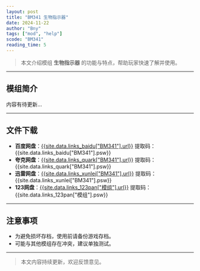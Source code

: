 ```yaml
---
layout: post
title: "BM341 生物指示器"
date: 2024-11-22
author: "Bny"
tags: ["mod", "help"]
scode: "BM341"
reading_time: 5
---
```


> 本文介绍模组 **生物指示器** 的功能与特点，帮助玩家快速了解并使用。

---

## 模组简介

内容有待更新...

---

## 文件下载
- **百度网盘**：[{{site.data.links_baidu["BM341"].url}}]({{site.data.links_baidu["BM341"].url}}) 提取码：{{site.data.links_baidu["BM341"].psw}}
- **夸克网盘**：[{{site.data.links_quark["BM341"].url}}]({{site.data.links_quark["BM341"].url}}) 提取码：{{site.data.links_quark["BM341"].psw}}
- **迅雷网盘**：[{{site.data.links_xunlei["BM341"].url}}]({{site.data.links_xunlei["BM341"].url}}) 提取码：{{site.data.links_xunlei["BM341"].psw}}
- **123网盘**：[{{site.data.links_123pan["模组"].url}}]({{site.data.links_123pan["模组"].url}}) 提取码：{{site.data.links_123pan["模组"].psw}}

---

## 注意事项
- 为避免损坏存档，使用前请备份游戏存档。
- 可能与其他模组存在冲突，建议单独测试。

---

> 本文内容持续更新，欢迎反馈意见。
